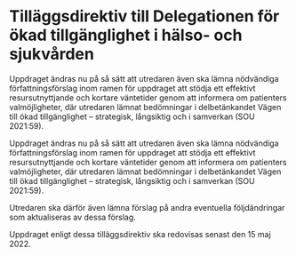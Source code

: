 # Tilläggsdirektiv till Delegationen för ökad tillgänglighet i hälso- och sjukvården

Uppdraget ändras nu på så sätt att utredaren även ska lämna nödvändiga
författningsförslag inom ramen för uppdraget att stödja ett effektivt
resursutnyttjande och kortare väntetider genom att informera om patienters
valmöjligheter, där utredaren lämnat bedömningar i delbetänkandet Vägen
till ökad tillgänglighet – strategisk, långsiktig och i samverkan (SOU
2021:59).

Uppdraget ändras nu på så sätt att utredaren även ska lämna nödvändiga
författningsförslag inom ramen för uppdraget att stödja ett effektivt
resursutnyttjande och kortare väntetider genom att informera om patienters
valmöjligheter, där utredaren lämnat bedömningar i delbetänkandet Vägen
till ökad tillgänglighet – strategisk, långsiktig och i samverkan (SOU
2021:59).

Utredaren ska därför även lämna förslag på andra eventuella följdändringar som aktualiseras av dessa förslag.

Uppdraget enligt dessa tilläggsdirektiv ska redovisas senast den 15 maj 2022.
